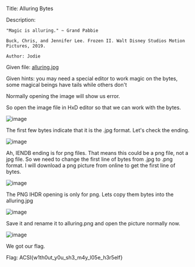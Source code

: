 Title: Alluring Bytes

Description:
```
"Magic is alluring." ~ Grand Pabbie

Buck, Chris, and Jennifer Lee. Frozen II. Walt Disney Studios Motion Pictures, 2019.

Author: Jodie
```

Given file: [alluring.jpg](https://github.com/Coder-Here/HACK-AC-2022-CTF/blob/main/Forensics/Alluring%20Bytes/alluring.jpg "alluring.jpg")

Given hints: you may need a special editor to work magic on the bytes, some magical beings have tails while others don't

Normally opening the image will show us error.

So open the image file in HxD editor so that we can work with the bytes.

![image](https://user-images.githubusercontent.com/63996033/199149487-414e9c27-3c37-4a8a-84cd-5a617d3247e6.png)

The first few bytes indicate that it is the .jpg format. Let's check the ending.

![image](https://user-images.githubusercontent.com/63996033/199149596-8c868ca3-6013-4f51-adae-322e52126599.png)

Ah, IENDB ending is for png files. That means this could be a png file, not a jpg file. So we need to change the first line of bytes from .jpg to .png format. I will download a png picture from online to get the first line of bytes.

![image](https://user-images.githubusercontent.com/63996033/199149865-69db424a-d7db-4bcb-aaa0-f2ffb5b4fc0a.png)

The PNG IHDR opening is only for png. Lets copy them bytes into the alluring.jpg

![image](https://user-images.githubusercontent.com/63996033/199149938-03e34d62-eb3d-4ea8-b058-54cd0bb365d2.png)

Save it and rename it to alluring.png and open the picture normally now.

![image](https://user-images.githubusercontent.com/63996033/199150079-a18fe0cb-3fbe-447d-b192-eaf6767d0353.png)

We got our flag.

Flag: ACSI{w1th0ut_y0u_sh3_m4y_l05e_h3r5elf}
